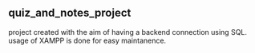 ## quiz_and_notes_project
project created with the aim of having a backend connection using SQL. usage of XAMPP is done for easy maintanence.
